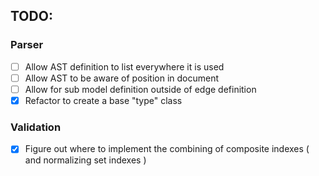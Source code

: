 ## TODO:

### Parser
- [ ] Allow AST definition to list everywhere it is used
- [ ] Allow AST to be aware of position in document
- [ ] Allow for sub model definition outside of edge definition
- [x] Refactor to create a base "type" class

### Validation
- [x] Figure out where to implement the combining of composite indexes ( and normalizing set indexes )

